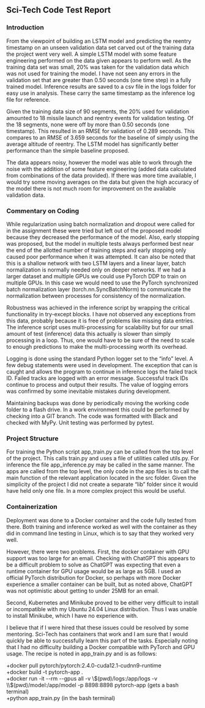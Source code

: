 ## Sci-Tech Code Test Report

### Introduction

From the viewpoint of building an LSTM model and predicting the reentry timestamp on an unseen validation data set carved out of the training data the project went very well. A simple LSTM model with some feature engineering performed on the data given appears to perform well. As the training data set was small, 20% was taken for the validation data which was not used for training the model. I have not seen any errors in the validation set that are greater than 0.50 seconds (one time step) in a fully trained model. Inference results are saved to a csv file in the logs folder for easy use in analysis. These carry the same timestamp as the inference log file for reference. 

Given the training data size of 90 segments, the 20% used for validation amounted to 18 missile launch and reentry events for validation testing. Of the 18 segments, none were off by more than 0.50 seconds (one timestamp). This resulted in an RMSE for validation of 0.289 seconds. This compares to an RMSE of 3.659 seconds for the baseline of simply using the average altitude of reentry. The LSTM model has significantly better performance than the simple baseline proposed. 

The data appears noisy, however the model was able to work through the noise with the addition of some feature engineering (added data calculated from combinations of the data provided). If there was more time available, I would try some moving averages on the data but given the high accuracy of the model there is not much room for improvement on the available validation data. 

### Commentary on Coding 

While regularization using batch normalization and dropout were called for in the assignment these were tried but left out of the proposed model because they decreased the performance of the model. Also, early stopping was proposed, but the model in multiple tests always performed best near the end of the allotted number of training steps and early stopping only caused poor performance when it was attempted. It can also be noted that this is a shallow network with two LSTM layers and a linear layer, batch normalization is normally needed only on deeper networks. If we had a larger dataset and multiple GPUs we could use PyTorch DDP to train on multiple GPUs. In this case we would need to use the PyTorch synchronized batch normalization layer (torch.nn.SyncBatchNorm) to communicate the normalization between processes for consistency of the normalization. 

Robustness was achieved in the inference script by wrapping the critical functionality in try-except blocks. I have not observed any exceptions from this data, probably because it is free of problems like missing data entries. The inference script uses multi-processing for scalability but for our small amount of test (inference) data this actually is slower than simply processing in a loop. Thus, one would have to be sure of the need to scale to enough predictions to make the multi-processing worth its overhead. 

Logging is done using the standard Python logger set to the “info” level. A few debug statements were used in development. The exception that can is caught and allows the program to continue in inference logs the failed track ID. Failed tracks are logged with an error message. Successful track IDs continue to process and output their results. The value of logging errors was confirmed by some inevitable mistakes during development. 

Maintaining backups was done by periodically moving the working code folder to a flash drive. In a work environment this could be performed by checking into a GIT branch. The code was formatted with Black and checked with MyPy. Unit testing was performed by pytest. 

### Project Structure

For training the Python script app_train.py can be called from the top level of the project. This calls train.py and uses a file of utilities called utils.py. For inference the file app_inference.py may be called in the same manner. The apps are called from the top level, the only code in the app files is to call the main function of the relevant application located in the src folder. Given the simplicity of the project I did not create a separate “lib” folder since it would have held only one file. In a more complex project this would be useful. 

### Containerization 

Deployment was done to a Docker container and the code fully tested from there. Both training and inference worked as well with the container as they did in command line testing in Linux, which is to say that they worked very well. 

However, there were two problems. First, the docker container with GPU support was too large for an email. Checking with ChatGPT this appears to be a difficult problem to solve as ChatGPT was expecting that even a runtime container for GPU usage would be as large as 5GB. I used an official PyTorch distribution for Docker, so perhaps with more Docker experience a smaller container can be built, but as noted above, ChatGPT was not optimistic about getting to under 25MB for an email.

Second, Kubernetes and Minikube proved to be either very difficult to install or incompatible with my Ubuntu 24.04 Linux distribution. Thus I was unable to install Minikube, which I have no experience with.

I believe that if I were hired that these issues could be resolved by some mentoring.  Sci-Tech has containers that work and I am sure that I would quickly be able to successfully learn this part of the tasks. Especially noting that I had no difficulty building a Docker compatible with PyTorch and GPU usage. The recipe is noted in app_train.py and is as follows:

+docker pull pytorch/pytorch:2.4.0-cuda12.1-cudnn9-runtime  
+docker build -t pytorch-app .  
+docker run -it --rm --gpus all -v \\$(pwd)/logs:/app/logs -v \\$(pwd)/model:/app/model -p 8898:8898 pytorch-app (gets a bash terminal)  
+python app_train.py (in the bash terminal)  






